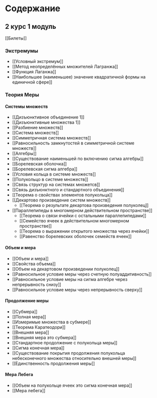 # Содержание
## 2 курс 1 модуль
[[Билеты]]
### Экстремумы
+ [[Условный экстремум]]
+ [[Метод неопределённых множителей Лагранжа]]
+ [[Функция Лаганжа]]
+ [[Наибольшее (наименьшее) значение квадратичной формы на единичной сфере]]
### Теория Меры
#### Системы множеств
+ [[Дизъюнктивное объединение 1]]
+ [[Дизъюнктивные множества 1]]
+ [[Разбиение множеств]]
+ [[Система множеств]]
+ [[Симметричная система множеств]]
+ [[Равносильность замкнутостей в симметричной системе множеств]]
+ [[Алгебры]]
+ [[Существование наименьшей по включению сигма алгебры]]
+ [[Борелевская оболочка]]
+ [[Борелевская сигма алгебра]] 
+ [[Условия кольца в системе множеств]] 
+ [[Полукольцо в системе множеств]]
+ [[Связь структур на системах множетсв]]
+ [[Связь дизъюнктного и стандартного объединения]]
+ [[Теорема о свойствах элементов полукольца]]
+ [[Декартово произведение систем множеств]]
	+ [[Теорема о результате декартова произведения полуколец]]
+ [[Параллепипеды в многомерном действительном пространстве]]
	+ [[Теорема о связи ячейки с остальными параллепипедами]]
	+ [[Семейство ячеек в действительном многомерном пространстве]]
	+ [[Теорема о выражении открытого множества через ячейки]]
	+ [[Равенство борелевских оболочек семейств ячеек]]
#### Объем и мера
+ [[Объем и мера]]
+ [[Свойства объема]]
+ [[Объем на декартовом произведении полуколец]]
+ [[Равносильное условие меры через счетную полуаддитивность]]
+ [[Равносильное условие меры на сигма алгебре через непрерывность снизу]]
+ [[Равносильное условие меры через непрерывность сверху]]
#### Продолжение меры
+ [[Субмера]] 
+ [[Полная мера]] 
+ [[Измеримые множества в субмере]] 
+ [[Теорема Каратеодори]] 
+ [[Внешняя мера]]
+ [[Внешняя мера это субмера]]
+ [[Стандартное продолжение с полукольца меры]] 
+ [[Сигма конечная мера]] 
+ [[Существование покрытия продолжения полукольца небесконечного множества относительно внешней меры]]
+ [[Единственность продолжения меры]]
#### Мера Лебега
+ [[Объем на полукольце ячеек это сигма конечная мера]]
+ [[Мера лебега]] 